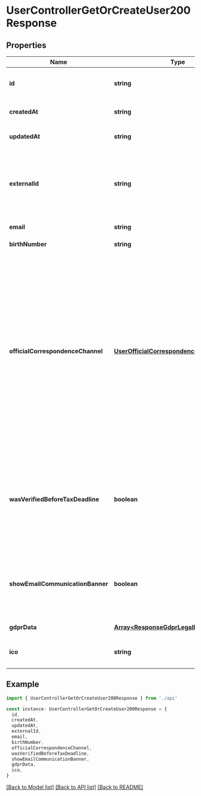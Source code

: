 # UserControllerGetOrCreateUser200Response

## Properties

| Name                              | Type                                                                                  | Description                                                                                                                                                                                                                                                                                                                                                               | Notes                                               |
| --------------------------------- | ------------------------------------------------------------------------------------- | ------------------------------------------------------------------------------------------------------------------------------------------------------------------------------------------------------------------------------------------------------------------------------------------------------------------------------------------------------------------------- | --------------------------------------------------- |
| **id**                            | **string**                                                                            | Local ID of user                                                                                                                                                                                                                                                                                                                                                          | [default to '133e0473-44da-407a-b24f-12da343e808d'] |
| **createdAt**                     | **string**                                                                            | Created timestamp                                                                                                                                                                                                                                                                                                                                                         | [default to 2023-02-10T10:31:49.247Z]               |
| **updatedAt**                     | **string**                                                                            | Last updated timestamp                                                                                                                                                                                                                                                                                                                                                    | [default to 2023-02-10T10:31:49.247Z]               |
| **externalId**                    | **string**                                                                            | Id from cognito, it is not required. We can have also only subscribed user, who are not city account users                                                                                                                                                                                                                                                                | [default to 'e51754f2-3367-43f6-b9bc-b5c6131b041a'] |
| **email**                         | **string**                                                                            | Email                                                                                                                                                                                                                                                                                                                                                                     | [default to 'test@bratislava.sk']                   |
| **birthNumber**                   | **string**                                                                            | Birth number                                                                                                                                                                                                                                                                                                                                                              | [default to '9909090000']                           |
| **officialCorrespondenceChannel** | [**UserOfficialCorrespondenceChannelEnum**](UserOfficialCorrespondenceChannelEnum.md) | State, if we can communicate user with email, or user have active e-desk slovensko.sk mail or we need to communicate with him with post. First we are looking for edesk, if he has registered edesk communication in NASES use edesk. If not, check if there is subscription for communication through email, use email from city account. Else use Postal communication. | [default to undefined]                              |
| **wasVerifiedBeforeTaxDeadline**  | **boolean**                                                                           | True if user was registered and have verified birth number until 2024-04-22. This date can be varied every year. In this date, user are sent into Noris and taxes will be generated.                                                                                                                                                                                      | [default to true]                                   |
| **showEmailCommunicationBanner**  | **boolean**                                                                           | Can show banner for formal communication through email? If it was shown and clicked, it will not be shown.                                                                                                                                                                                                                                                                | [default to true]                                   |
| **gdprData**                      | [**Array&lt;ResponseGdprLegalPersonDataDto&gt;**](ResponseGdprLegalPersonDataDto.md)  | Subscription Data in array                                                                                                                                                                                                                                                                                                                                                | [default to undefined]                              |
| **ico**                           | **string**                                                                            | Ico of company, which this user represents                                                                                                                                                                                                                                                                                                                                | [default to '000000']                               |

## Example

```typescript
import { UserControllerGetOrCreateUser200Response } from './api'

const instance: UserControllerGetOrCreateUser200Response = {
  id,
  createdAt,
  updatedAt,
  externalId,
  email,
  birthNumber,
  officialCorrespondenceChannel,
  wasVerifiedBeforeTaxDeadline,
  showEmailCommunicationBanner,
  gdprData,
  ico,
}
```

[[Back to Model list]](../README.md#documentation-for-models) [[Back to API list]](../README.md#documentation-for-api-endpoints) [[Back to README]](../README.md)
